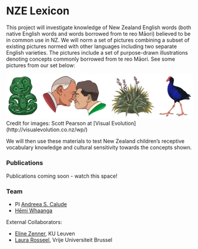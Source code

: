 # NZE Lexicon

This project will investigate knowledge of New Zealand English words (both native English words and words borrowed from te reo Māori) believed to be in common use in NZ. We will norm a set of pictures combining a subset of existing pictures normed with other languages including two separate English varieties. The pictures include a set of purpose-drawn illustrations denoting concepts commonly borrowed from te reo Māori. See some pictures from our set below:

<img src="../pics/maori_pics.png" alt="Four illustations of concepts borrowed from te reo Māori: tiki, hongi, harakeke/flax, Pukeko"/>
Credit for images: Scott Pearson at [Visual Evolution](http://visualevolution.co.nz/wp/)

We will then use these materials to test New Zealand children’s receptive vocabulary knowledge and cultural sensitivity towards the concepts shown.

### Publications

Publications coming soon - watch this space!

### Team

- PI [Andreea S. Calude](https://www.calude.net/andreea/)
- [Hēmi Whaanga](https://www.waikato.ac.nz/fmis/about/staff/hemi)

External Collaborators:

- [Eline Zenner](https://www.arts.kuleuven.be/ling/qlvl/people/pages/00056687), KU Leuven
- [Laura Rosseel](https://researchportal.vub.be/en/persons/laura-rosseel), Vrije Universiteit Brussel 

